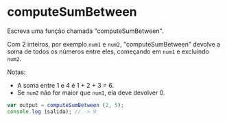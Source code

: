 # computeSumBetween

Escreva uma função chamada "computeSumBetween".

Com 2 inteiros, por exemplo `num1` e `num2`, "computeSumBetween" devolve a soma
de todos os números entre eles, começando em `num1` e excluindo `num2`.

Notas:

* A soma entre 1 e 4 é 1 + 2 + 3 = 6.
* Se `num2` não for maior que `num1`, ela deve devolver 0.

```javascript
var output = computeSumBetween (2, 5);
console.log (salida); // -> 9
```
